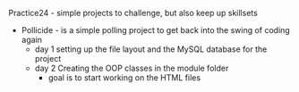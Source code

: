 Practice24 - simple projects to challenge, but also keep up skillsets
  - Pollicide - is a simple polling project to get back into the swing of coding again
    - day 1 setting up the file layout and the MySQL database for the project
    - day 2 Creating the OOP classes in the module folder
        - goal is to start working on the HTML files

